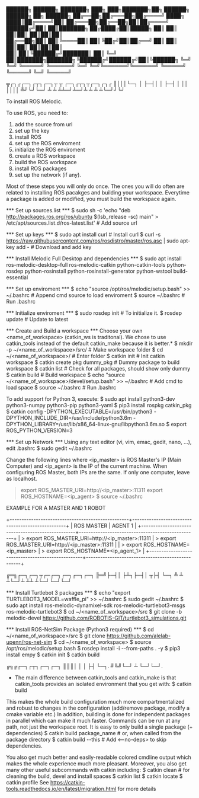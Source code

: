 ██████╗  ██████╗ ███████╗    ███╗   ███╗███████╗██╗      ██████╗ ██████╗ ██╗ ██████╗
██╔══██╗██╔═══██╗██╔════╝    ████╗ ████║██╔════╝██║     ██╔═══██╗██╔══██╗██║██╔════╝
██████╔╝██║   ██║███████╗    ██╔████╔██║█████╗  ██║     ██║   ██║██║  ██║██║██║     
██╔══██╗██║   ██║╚════██║    ██║╚██╔╝██║██╔══╝  ██║     ██║   ██║██║  ██║██║██║     
██║  ██║╚██████╔╝███████║    ██║ ╚═╝ ██║███████╗███████╗╚██████╔╝██████╔╝██║╚██████╗
╚═╝  ╚═╝ ╚═════╝ ╚══════╝    ╚═╝     ╚═╝╚══════╝╚══════╝ ╚═════╝ ╚═════╝ ╚═╝ ╚═════╝
                                                                                                           
╦┌┐┌┌─┐┌┬┐┌─┐┬  ┬  ┌─┐┌┬┐┬┌─┐┌┐┌
║│││└─┐ │ ├─┤│  │  ├─┤ │ ││ ││││
╩┘└┘└─┘ ┴ ┴ ┴┴─┘┴─┘┴ ┴ ┴ ┴└─┘┘└┘

To install ROS Melodic.

To use ROS, you need to:
1. add the source from url
2. set up the key
3. install ROS
4. set up the ROS enviroment
5. initialize the ROS enviroment
6. create a ROS workspace
7. build the ROS workspace
8. install ROS packages
9. set up the network (if any).

Most of these steps you will only do once. The ones you will do often are related to installing ROS pacakges and building your workspace. Everytime a package is added or modified, you must build the workspace again.

*** Set up sources.list ***
$ sudo sh -c 'echo "deb http://packages.ros.org/ros/ubuntu $(lsb_release -sc) main" > /etc/apt/sources.list.d/ros-latest.list' # Add source url

*** Set up keys ***
$ sudo apt install curl # Install curl
$ curl -s https://raw.githubusercontent.com/ros/rosdistro/master/ros.asc | sudo apt-key add - # Download and add key

*** Install Melodic Full Desktop and dependencies ***
$ sudo apt install ros-melodic-desktop-full ros-melodic-catkin python-catkin-tools python-rosdep python-rosinstall python-rosinstall-generator python-wstool build-essential

*** Set up enviroment ***
$ echo "source /opt/ros/melodic/setup.bash" >> ~/.bashrc # Append cmd source to load enviroment
$ source ~/.bashrc # Run .bashrc

*** Initialize enviroment ***
$ sudo rosdep init # To initialize it.
$ rosdep update # Update to latest

*** Create and Build a workspace ***
Choose your own <name_of_workspace> (catkin_ws is traditonal). We chose to use catkin_tools instead of the default catkin_make because it is better.*
$ mkdir -p ~/<name_of_workspace>/src/ # Make workspace folder
$ cd ~/<name_of_workspace>/ # Enter folder
$ catkin init # Init catkin workspace
$ catkin create pkg dummy_pkg # Dummy package to build workspace
$ catkin list # Check for all packages, should show only dummy
$ catkin build # Build workspace
$ echo "source ~/<name_of_workspace>/devel/setup.bash" >> ~/.bashrc # Add cmd to load space
$ source ~/.bashrc # Run .bashrc

To add support for Python 3, execute:
$ sudo apt install python3-dev python3-numpy python3-pip python3-yaml
$ pip3 install rospkg catkin_pkg
$ catkin config -DPYTHON_EXECUTABLE=/usr/bin/python3 -DPYTHON_INCLUDE_DIR=/usr/include/python3.6m -DPYTHON_LIBRARY=/usr/lib/x86_64-linux-gnu/libpython3.6m.so
$ export ROS_PYTHON_VERSION=3

*** Set up Network ***
Using any text editor (vi, vim, emac, gedit, nano, ...), edit .bashrc
$ sudo gedit ~/.bashrc

Change the following lines where <ip_master> is ROS Master's IP (Main Computer) and <ip_agent> is the IP of the current machine. When configuring ROS Master, both IPs are the same. If only one computer, leave as localhost.
> export ROS_MASTER_URI=http://<ip_master>:11311
> export ROS_HOSTNAME=<ip_agent>
$ source ~/.bashrc

EXAMPLE FOR A MASTER AND 1 ROBOT

+--------------------------------------------------+--------------------------------------------------+
|                    ROS MASTER                    |                      AGENT 1                     |
+--------------------------------------------------+--------------------------------------------------+
| > export ROS_MASTER_URI=http://<ip_master>:11311 | > export ROS_MASTER_URI=http://<ip_master>:11311 |
| > export ROS_HOSTNAME=<ip_master>                | > export ROS_HOSTNAME=<ip_agent_1>               |
+--------------------------------------------------+--------------------------------------------------+

╔═╗┌─┐┌─┐┬┌─┌─┐┌─┐┌─┐┌─┐
╠═╝├─┤│  ├┴┐├─┤│ ┬├┤ └─┐
╩  ┴ ┴└─┘┴ ┴┴ ┴└─┘└─┘└─┘
 
*** Install Turtlebot 3 packages ***
$ echo "export TURTLEBOT3_MODEL=waffle_pi" >> ~/.bashrc
$ sudo gedit ~/.bashrc
$ sudo apt install ros-melodic-dynamixel-sdk ros-melodic-turtlebot3-msgs ros-melodic-turtlebot3
$ cd ~/<name_of_workspace>/src
$ git clone -b melodic-devel https://github.com/ROBOTIS-GIT/turtlebot3_simulations.git

*** Install ROS-NetSim Package (Python3 required) ***
$ cd ~/<name_of_workspace>/src
$ git clone https://github.com/alelab-upenn/ros-net-sim
$ cd ~/<name_of_workspace>
$ source /opt/ros/melodic/setup.bash
$ rosdep install -i --from-paths . -y
$ pip3 install empy
$ catkin init
$ catkin build


╔╗╔┌─┐┌┬┐┌─┐┌─┐
║║║│ │ │ ├┤ └─┐.
╝╚╝└─┘ ┴ └─┘└─┘.
* The main difference between catkin_tools and catkin_make is that catkin_tools provides an isolated environment that you get with:
$ catkin build

This makes the whole build configuration much more compartmentalized and robust to changes in the configuration (add/remove package, modify a cmake variable etc.)
In addition, building is done for independent packages in parallel which can make it much faster. Commands can be run at any path, not just the workspace root. It is easy to only build a single package (+ dependencies)
$ catkin build package_name # or, when called from the package directory
$ catkin build --this # Add <--no-deps> to skip dependencies.

You also get much better and easily-readable colored cmdline output which makes the whole experience much more pleasant.
Moreover, you also get many other useful subcommands with catkin including:
$ catkin clean # for cleaning the build, devel and install spaces
$ catkin list
$ catkin locate
$ catkin profile
See https://catkin-tools.readthedocs.io/en/latest/migration.html for more details
